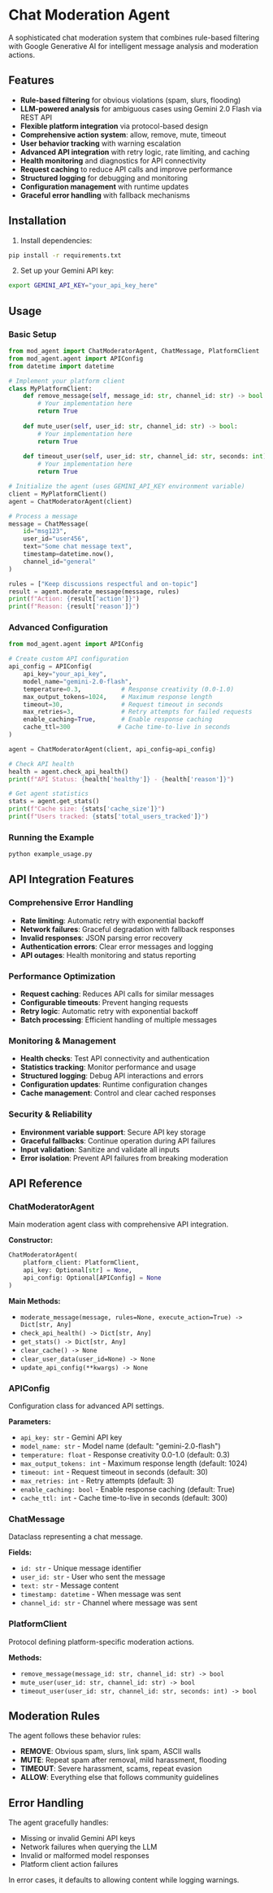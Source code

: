 # Chat Moderation Agent

A sophisticated chat moderation system that combines rule-based filtering with Google Generative AI for intelligent message analysis and moderation actions.

## Features

- **Rule-based filtering** for obvious violations (spam, slurs, flooding)
- **LLM-powered analysis** for ambiguous cases using Gemini 2.0 Flash via REST API
- **Flexible platform integration** via protocol-based design
- **Comprehensive action system**: allow, remove, mute, timeout
- **User behavior tracking** with warning escalation
- **Advanced API integration** with retry logic, rate limiting, and caching
- **Health monitoring** and diagnostics for API connectivity
- **Request caching** to reduce API calls and improve performance
- **Structured logging** for debugging and monitoring
- **Configuration management** with runtime updates
- **Graceful error handling** with fallback mechanisms

## Installation

1. Install dependencies:
```bash
pip install -r requirements.txt
```

2. Set up your Gemini API key:
```bash
export GEMINI_API_KEY="your_api_key_here"
```

## Usage

### Basic Setup

```python
from mod_agent import ChatModeratorAgent, ChatMessage, PlatformClient
from mod_agent.agent import APIConfig
from datetime import datetime

# Implement your platform client
class MyPlatformClient:
    def remove_message(self, message_id: str, channel_id: str) -> bool:
        # Your implementation here
        return True
    
    def mute_user(self, user_id: str, channel_id: str) -> bool:
        # Your implementation here  
        return True
    
    def timeout_user(self, user_id: str, channel_id: str, seconds: int) -> bool:
        # Your implementation here
        return True

# Initialize the agent (uses GEMINI_API_KEY environment variable)
client = MyPlatformClient()
agent = ChatModeratorAgent(client)

# Process a message
message = ChatMessage(
    id="msg123",
    user_id="user456", 
    text="Some chat message text",
    timestamp=datetime.now(),
    channel_id="general"
)

rules = ["Keep discussions respectful and on-topic"]
result = agent.moderate_message(message, rules)
print(f"Action: {result['action']}")
print(f"Reason: {result['reason']}")
```

### Advanced Configuration

```python
from mod_agent.agent import APIConfig

# Create custom API configuration
api_config = APIConfig(
    api_key="your_api_key",
    model_name="gemini-2.0-flash",
    temperature=0.3,           # Response creativity (0.0-1.0)
    max_output_tokens=1024,    # Maximum response length
    timeout=30,                # Request timeout in seconds
    max_retries=3,             # Retry attempts for failed requests
    enable_caching=True,       # Enable response caching
    cache_ttl=300             # Cache time-to-live in seconds
)

agent = ChatModeratorAgent(client, api_config=api_config)

# Check API health
health = agent.check_api_health()
print(f"API Status: {health['healthy']} - {health['reason']}")

# Get agent statistics
stats = agent.get_stats()
print(f"Cache size: {stats['cache_size']}")
print(f"Users tracked: {stats['total_users_tracked']}")
```

### Running the Example

```bash
python example_usage.py
```

## API Integration Features

### Comprehensive Error Handling
- **Rate limiting**: Automatic retry with exponential backoff
- **Network failures**: Graceful degradation with fallback responses  
- **Invalid responses**: JSON parsing error recovery
- **Authentication errors**: Clear error messages and logging
- **API outages**: Health monitoring and status reporting

### Performance Optimization
- **Request caching**: Reduces API calls for similar messages
- **Configurable timeouts**: Prevent hanging requests
- **Retry logic**: Automatic retry with exponential backoff
- **Batch processing**: Efficient handling of multiple messages

### Monitoring & Management
- **Health checks**: Test API connectivity and authentication
- **Statistics tracking**: Monitor performance and usage
- **Structured logging**: Debug API interactions and errors
- **Configuration updates**: Runtime configuration changes
- **Cache management**: Control and clear cached responses

### Security & Reliability
- **Environment variable support**: Secure API key storage
- **Graceful fallbacks**: Continue operation during API failures
- **Input validation**: Sanitize and validate all inputs
- **Error isolation**: Prevent API failures from breaking moderation

## API Reference

### ChatModeratorAgent

Main moderation agent class with comprehensive API integration.

**Constructor:**
```python
ChatModeratorAgent(
    platform_client: PlatformClient,
    api_key: Optional[str] = None,
    api_config: Optional[APIConfig] = None
)
```

**Main Methods:**
- `moderate_message(message, rules=None, execute_action=True) -> Dict[str, Any]`
- `check_api_health() -> Dict[str, Any]`
- `get_stats() -> Dict[str, Any]`
- `clear_cache() -> None`
- `clear_user_data(user_id=None) -> None`
- `update_api_config(**kwargs) -> None`

### APIConfig

Configuration class for advanced API settings.

**Parameters:**
- `api_key: str` - Gemini API key
- `model_name: str` - Model name (default: "gemini-2.0-flash")
- `temperature: float` - Response creativity 0.0-1.0 (default: 0.3)
- `max_output_tokens: int` - Maximum response length (default: 1024)
- `timeout: int` - Request timeout in seconds (default: 30)
- `max_retries: int` - Retry attempts (default: 3)
- `enable_caching: bool` - Enable response caching (default: True)
- `cache_ttl: int` - Cache time-to-live in seconds (default: 300)

### ChatMessage

Dataclass representing a chat message.

**Fields:**
- `id: str` - Unique message identifier
- `user_id: str` - User who sent the message
- `text: str` - Message content
- `timestamp: datetime` - When message was sent
- `channel_id: str` - Channel where message was sent

### PlatformClient

Protocol defining platform-specific moderation actions.

**Methods:**
- `remove_message(message_id: str, channel_id: str) -> bool`
- `mute_user(user_id: str, channel_id: str) -> bool` 
- `timeout_user(user_id: str, channel_id: str, seconds: int) -> bool`

## Moderation Rules

The agent follows these behavior rules:

- **REMOVE**: Obvious spam, slurs, link spam, ASCII walls
- **MUTE**: Repeat spam after removal, mild harassment, flooding
- **TIMEOUT**: Severe harassment, scams, repeat evasion
- **ALLOW**: Everything else that follows community guidelines

## Error Handling

The agent gracefully handles:
- Missing or invalid Gemini API keys
- Network failures when querying the LLM
- Invalid or malformed model responses
- Platform client action failures

In error cases, it defaults to allowing content while logging warnings.
